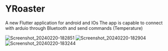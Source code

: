# YRoaster 
A new Flutter application for android and IOs
The app is capable to connect with arduio through Bluetooth and send commands (Temperature)



![Screenshot_20240220-182851](https://github.com/yeyomuri/coffee_roaster/assets/34101726/363f1a9b-6c3c-45fb-b42c-b6994593cbce)
![Screenshot_20240220-182904](https://github.com/yeyomuri/coffee_roaster/assets/34101726/2187ff5d-6647-443d-9798-af7314d540f3)
![Screenshot_20240220-183244](https://github.com/yeyomuri/coffee_roaster/assets/34101726/9d95d007-c8a4-4dfe-9a8b-d362eab03f99)
